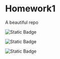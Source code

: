 # Homework1
A beautiful repo

![Static Badge](https://img.shields.io/badge/Language-Python-2CA5E0?style=for-the-badge&logoColor=white)

![Static Badge](https://img.shields.io/badge/license-GNU_AGPLV3-2CA5E0?style=for-the-badge&logoColor=white)

![Static Badge](https://img.shields.io/badge/platform-linux-2CA5E0?style=for-the-badge&logoColor=white)

